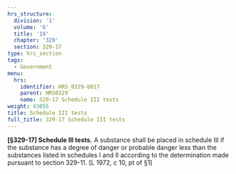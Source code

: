 ```yaml
---
hrs_structure:
  division: '1'
  volume: '6'
  title: '19'
  chapter: '329'
  section: 329-17
type: hrs_section
tags:
  - Government
menu:
  hrs:
    identifier: HRS_0329-0017
    parent: HRS0329
    name: 329-17 Schedule III tests
weight: 43055
title: Schedule III tests
full_title: 329-17 Schedule III tests
---
```

**[§329-17] Schedule III tests.** A substance shall be placed in schedule III if the substance has a degree of danger or probable danger less than the substances listed in schedules I and II according to the determination made pursuant to section 329-11\. [L 1972, c 10, pt of §1]